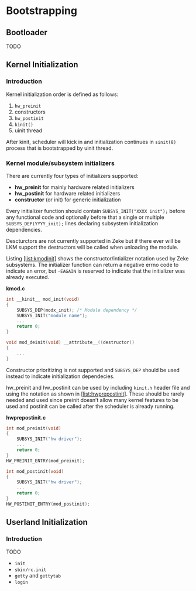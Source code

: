 Bootstrapping
=============

Bootloader
----------

TODO

Kernel Initialization
---------------------

### Introduction

Kernel initialization order is defined as follows:

1. `hw_preinit`
2. constructors
3. `hw_postinit`
4. `kinit()`
5. uinit thread

After kinit, scheduler will kick in and initialization continues in
`sinit(8)` process that is bootstrapped by uinit thread.

### Kernel module/subsystem initializers

There are currently four types of initializers supported:

- **hw\_preinit** for mainly hardware related initializers
- **hw\_postinit** for hardware related initializers
- **constructor** (or init) for generic initialization

Every initializer function should contain `SUBSYS_INIT("XXXX init");`
before any functional code and optionally before that a single or
multiple `SUBSYS_DEP(YYYY_init);` lines declaring subsystem
initialization dependencies.

Descturctors are not currently supported in Zeke but if there ever will
be LKM support the destructors will be called when unloading the module.

Listing [\[list:kmodinit\]](#list:kmodinit) shows the
constructor/intializer notation used by Zeke subsystems. The initializer
function can return a negative errno code to indicate an error, but
`-EAGAIN` is reserved to indicate that the initializer was already
executed.

**kmod.c**

```c
int __kinit__ mod_init(void)
{
    SUBSYS_DEP(modx_init); /* Module dependency */
    SUBSYS_INIT("module name");
    ...
    return 0;
}

void mod_deinit(void) __attribute__((destructor))
{
    ...
}
```

Constructor prioritizing is not supported and `SUBSYS_DEP` should be
used instead to indicate initialization dependecies.

hw\_preinit and hw\_postinit can be used by including `kinit.h` header
file and using the notation as shown in
[\[list:hwprepostinit\]](#list:hwprepostinit). These should be rarely
needed and used since preinit doesn’t allow many kernel features to be
used and postinit can be called after the scheduler is already running.

**hwprepostinit.c**

```c
int mod_preinit(void)
{
    SUBSYS_INIT("hw driver");
    ...
    return 0;
}
HW_PREINIT_ENTRY(mod_preinit);

int mod_postinit(void)
{
    SUBSYS_INIT("hw driver");
    ...
    return 0;
}
HW_POSTINIT_ENTRY(mod_postinit);
```

Userland Initialization
-----------------------

### Introduction

TODO

- `init`
- `sbin/rc.init`
- `getty` and `gettytab`
- `login`
